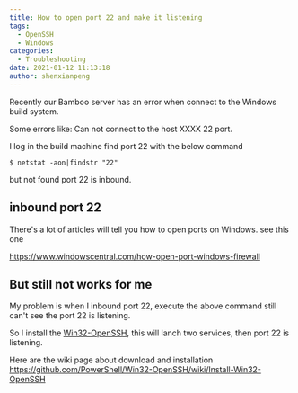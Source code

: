 ```yaml
---
title: How to open port 22 and make it listening 
tags:
  - OpenSSH
  - Windows
categories:
  - Troubleshooting
date: 2021-01-12 11:13:18
author: shenxianpeng
---
```


Recently our Bamboo server has an error when connect to the Windows build system.

Some errors like: Can not connect to the host XXXX 22 port.

I log in the build machine find port 22 with the below command 

```
$ netstat -aon|findstr "22"
```

but not found port 22 is inbound.

## inbound port 22

There's a lot of articles will tell you how to open ports on Windows. see this one

https://www.windowscentral.com/how-open-port-windows-firewall

## But still not works for me

My problem is when I inbound port 22, execute the above command still can't see the port 22 is listening.

So I install the [Win32-OpenSSH](https://github.com/PowerShell/Win32-OpenSSH), this will lanch two services, then port 22 is listening.

Here are the wiki page about download and installation https://github.com/PowerShell/Win32-OpenSSH/wiki/Install-Win32-OpenSSH



